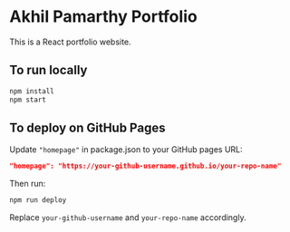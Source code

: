 # Akhil Pamarthy Portfolio

This is a React portfolio website.

## To run locally

```bash
npm install
npm start
```

## To deploy on GitHub Pages

Update `"homepage"` in package.json to your GitHub pages URL:

```json
"homepage": "https://your-github-username.github.io/your-repo-name"
```

Then run:

```bash
npm run deploy
```

Replace `your-github-username` and `your-repo-name` accordingly.